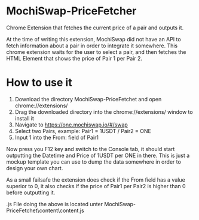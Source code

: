 # MochiSwap-PriceFetcher
Chrome Extension that fetches the current price of a pair and outputs it.

At the time of writing this extension, MochiSwap did not have an API to fetch information about a pair in order to integrate it somewhere.
This chrome extension waits for the user to select a pair, and then fetches the HTML Element that shows the price of Pair 1 per Pair 2.


# How to use it
1. Download the directory MochiSwap-PriceFetchet and open chrome://extensions/
2. Drag the downloaded directory into the chrome://extensions/ window to install it
3. Navigate to https://one.mochiswap.io/#/swap
4. Select two Pairs, example: Pair1 = 1USDT / Pair2 = ONE
5. Input 1 into the From: field of Pair1

Now press you F12 key and switch to the Console tab, it should start outputting the Datetime and Price of 1USDT per ONE in there.
This is just a mockup template you can use to dump the data somewhere in order to design your own chart.

As a small failsafe the extension does check if the From field has a value superior to 0, it also checks if the price of Pair1 per Pair2 is higher than 0 before outputting it.

.js File doing the above is located unter MochiSwap-PriceFetchet\content\content.js
